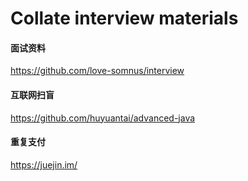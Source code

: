 # Collate interview materials

#### 面试资料
https://github.com/love-somnus/interview

#### 互联网扫盲
https://github.com/huyuantai/advanced-java 

#### 重复支付
https://juejin.im/